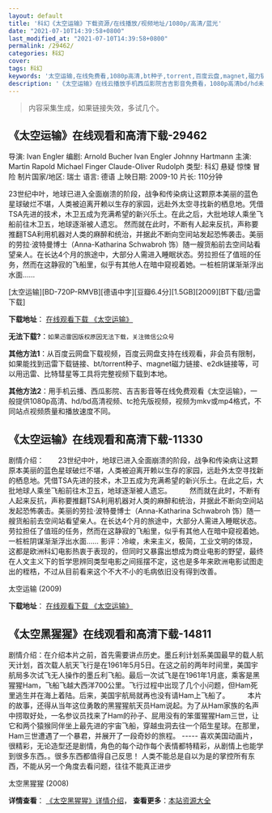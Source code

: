```yaml
---
layout: default
title: '科幻《太空运输》下载资源/在线播放/视频地址/1080p/高清/蓝光'
date: "2021-07-10T14:39:58+0800"
last_modified_at: "2021-07-10T14:39:58+0800"
permalink: /29462/
categories: 科幻
cover:
tags: 科幻
keywords: '太空运输,在线免费看,1080p高清,bt种子,torrent,百度云盘,magnet,磁力链,迅雷下载资源'
description: '《太空运输》在线云播放手机西瓜影院吉吉影音免费看，1080p高清bd/hd未删减完整版和tc抢先枪版，mkv/mp4格式，附带bt/torrent种子、magnet/磁力链、百度云盘、网盘资源迅雷下载链接'
---
```


>内容采集生成，如果链接失效，多试几个。


## 《太空运输》在线观看和高清下载-29462

导演: Ivan Engler 编剧: Arnold Bucher Ivan Engler Johnny Hartmann 主演: Martin Rapold Michael Finger Claude-Oliver Rudolph 类型: 科幻 悬疑 惊悚 冒险 制片国家/地区: 瑞士 语言: 德语 上映日期: 2009-10 片长: 110分钟

23世纪中叶，地球已进入全面崩溃的阶段，战争和传染病让这颗原本美丽的蓝色星球破烂不堪，人类被迫离开赖以生存的家园，远赴外太空寻找新的栖息地。凭借TSA先进的技术，木卫五成为充满希望的新兴乐土。在此之后，大批地球人乘坐飞船前往木卫五，地球逐渐被人遗忘。 然而就在此时，不断有人起来反抗，声称要推翻TSA利用机器对人类的麻醉和统治，并据此不断向空间站发起恐怖袭击。美丽的劳拉·波特曼博士（Anna-Katharina Schwabroh 饰）随一艘货船前去空间站看望亲人。在长达4个月的旅途中，大部分人需进入睡眠状态。劳拉担任了值班的任务，然而在这静寂的飞船里，似乎有其他人在暗中窥视着她。一桩桩阴谋渐渐浮出水面……


[太空运输][BD-720P-RMVB][德语中字][豆瓣6.4分][1.5GB][2009][BT下载/迅雷下载]

**下载地址**： [在线观看下载 《太空运输》](https://www.btdx8.com/torrent/cargo_2009.html) 


**无法下载?**：`如果迅雷因版权原因无法下载，关注微信公众号 `

**其他方法1**：从百度云网盘下载视频，百度云网盘支持在线观看，非会员有限制，如果能找到迅雷下载链接、bt/torrent种子、magnet磁力链接、e2dk链接等，可以用迅雷、比特彗星等工具将完整视频下载到本地。

**其他方法2**：用手机云播、西瓜影院、吉吉影音等在线免费观看《太空运输》，一般提供1080p高清、hd/bd高清视频、tc抢先版视频，视频为mkv或mp4格式，不同站点视频质量和播放速度不同。


## 《太空运输》在线观看和高清下载-11330

剧情介绍：　　23世纪中叶，地球已进入全面崩溃的阶段，战争和传染病让这颗原本美丽的蓝色星球破烂不堪，人类被迫离开赖以生存的家园，远赴外太空寻找新的栖息地。凭借TSA先进的技术，木卫五成为充满希望的新兴乐土。在此之后，大批地球人乘坐飞船前往木卫五，地球逐渐被人遗忘。  　　然而就在此时，不断有人起来反抗，声称要推翻TSA利用机器对人类的麻醉和统治，并据此不断向空间站发起恐怖袭击。美丽的劳拉·波特曼博士（Anna-Katharina Schwabroh 饰）随一艘货船前去空间站看望亲人。在长达4个月的旅途中，大部分人需进入睡眠状态。劳拉担任了值班的任务，然而在这静寂的飞船里，似乎有其他人在暗中窥视着她。一桩桩阴谋渐渐浮出水面…… 影评：冷峻，未来主义，极简，工业文明的体现，这都是欧洲科幻电影热衷于表现的，但同时又暴露出想成为商业电影的野望，最终在人文主义下的哲学思辨同类型电影之间摇摆不定，这也是多年来欧洲电影试图走出的桎梏，不过从目前看来这个不大不小的毛病依旧没有得到改善。


太空运输 (2009)

**下载地址**： [在线观看下载 《太空运输》](https://www.btbtdy.me/btdy/dy7829.html) 


## 《太空黑猩猩》在线观看和高清下载-14811

剧情介绍：在介绍本片之前，首先需要讲点历史。墨丘利计划系美国最早的载人航天计划，首次载人航天飞行是在1961年5月5日。在这之前的两年时间里，美国宇航局多次试飞无人操作的墨丘利飞船。最后一次试飞是在1961年1月底，乘客是黑猩猩Ham，飞船飞越大西洋700公里。飞行过程中出现了几个小问题，但Ham死里逃生并在海上着陆。后来，美国宇航局就再也没有请Ham上飞船了。  　　本片的故事，还得从当年这位勇敢的黑猩猩航天员Ham说起。为了从Ham家族的名声中捞取好处，一名参议员找来了Ham的孙子、屁用没有的笨蛋猩猩Ham三世，让它和两个猿猴同伴坐上最先进的宇宙飞船，穿越虫洞去往一个陌生星球。在那里，Ham三世遭遇了一个暴君，并展开了一段奇妙的旅程。 ----- 喜欢美国动画片，很精彩，无论造型还是剧情，角色的每个动作每个表情都特精彩，从剧情上也能学到很多东西。。很多东西都值得自己反思！ 人类不能总是自以为是的掌控所有东西，不能从另一个角度去看问题，往往不能真正进步


太空黑猩猩 (2008)

**详情查看**： [《太空黑猩猩》详情介绍](/movie/14811/)， **查看更多**：[本站资源大全](/movie/t/all/)

